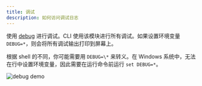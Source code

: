 ```yaml
---
title: 调试
description: 如何访问调试日志
---
```


使用 [debug](https://github.com/visionmedia/debug) 进行调试。CLI 使用该模块进行所有调试。如果设置环境变量 `DEBUG=*`，则会将所有调试输出打印到屏幕上。

根据 shell 的不同，你可能需要用 `DEBUG=\*` 来转义。在 Windows 系统中，无法在行中设置环境变量，因此需要在运行命令前运行 `set DEBUG=*`。

![debug demo](/img/debug_demo.png)
